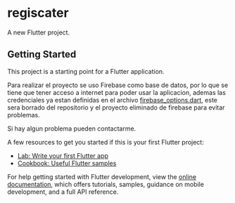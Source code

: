 # regiscater

A new Flutter project.

## Getting Started

This project is a starting point for a Flutter application.

Para realizar el proyecto se uso Firebase como base de datos, por lo que se tiene que tener acceso a internet para poder usar la aplicacion, ademas las credenciales ya estan definidas en el archivo [firebase_options.dart](https://gitlab.com/Jose1060/regiscater/-/blob/master/lib/firebase_options.dart), este sera borrado del repositorio y el proyecto eliminado de firebase para evitar problemas.

Si hay algun problema pueden contactarme.

A few resources to get you started if this is your first Flutter project:

- [Lab: Write your first Flutter app](https://docs.flutter.dev/get-started/codelab)
- [Cookbook: Useful Flutter samples](https://docs.flutter.dev/cookbook)

For help getting started with Flutter development, view the
[online documentation](https://docs.flutter.dev/), which offers tutorials,
samples, guidance on mobile development, and a full API reference.
